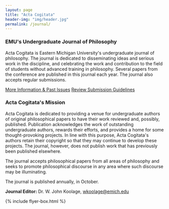 ```yaml
---
layout: page
title: "Acta Cogitata"
header-img: "img/header.jpg"
permalink: /journal/
---
```


<div class="container">
  <div class="col-sm-9 col-xs-12 cfp-page">
    <h3 class="home-h3">EMU's Undergraduate Journal of Philosophy</h3>
    <p class="text-justify">Acta Cogitata is Eastern Michigan University's undergraduate journal of philosophy. The journal is dedicated to disseminating ideas and serious work in the discipline, and celebrating the work and contribution to the field of students without advanced training in philosophy. Several papers from the conference are published in this journal each year. The journal also accepts regular submissions.</p>
    <div class="text-center">
      <a class="btn btn-primary journal-btns" href="https://www.emich.edu/historyphilosophy/actacogitata/actacogitatamain.php" role="button">More Information & Past Issues</a>
      <a class="btn btn-primary journal-btns" href="https://www.emich.edu/historyphilosophy/journals.php" role="button">Review Submission Guidelines</a>
    </div>
    <h3>Acta Cogitata's Mission</h3>
    <p class="text-justify">Acta Cogitata is dedicated to providing a venue for undergraduate authors of original philosophical papers to have their work reviewed and, possibly, published. Publication acknowledges the work of outstanding undergraduate authors, rewards their efforts, and provides a home for some thought-provoking projects. In line with this purpose, Acta Cogitata's authors retain their copyright so that they may continue to develop these projects. The journal, however, does not publish work that has previously been published elsewhere.</p>
    <p class="text-justify">The journal accepts philosophical papers from all areas of philosophy and seeks to promote philosophical discourse in any area where such discourse may be illuminating.</p>
    <p class="text-justify">The journal is published annually, in October.</p>
    <p class="text-justify"><b>Journal Editor:</b> Dr. W. John Koolage, <a href="mailto:wkoolage@emich.edu">wkoolage@emich.edu</a></p>
  </div>
  {% include flyer-box.html %}
</div>
